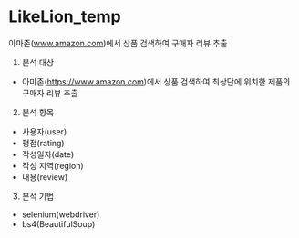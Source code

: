 # LikeLion_temp
 
아마존(www.amazon.com)에서 상품 검색하여 구매자 리뷰 추출

1. 분석 대상
- 아마존(https://www.amazon.com)에서 상품 검색하여 최상단에 위치한 제품의 구매자 리뷰 추출

2. 분석 항목
- 사용자(user)
- 평점(rating)
- 작성일자(date)
- 작성 지역(region)
- 내용(review)

3. 분석 기법
- selenium(webdriver)
- bs4(BeautifulSoup)
